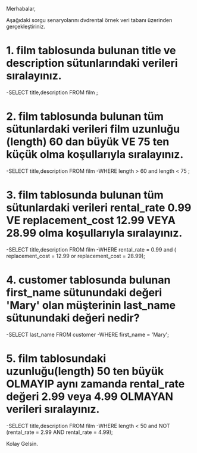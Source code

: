 Merhabalar,

Aşağıdaki sorgu senaryolarını dvdrental örnek veri tabanı üzerinden gerçekleştiriniz.

# 1.	film tablosunda bulunan title ve description sütunlarındaki verileri sıralayınız.

-SELECT title,description FROM film ;

# 2.	film tablosunda bulunan tüm sütunlardaki verileri film uzunluğu (length) 60 dan büyük VE 75 ten küçük olma koşullarıyla sıralayınız.

-SELECT title,description FROM film 
-WHERE length > 60 and length < 75 ;

# 3.	film tablosunda bulunan tüm sütunlardaki verileri rental_rate 0.99 VE replacement_cost 12.99 VEYA 28.99 olma koşullarıyla sıralayınız.

-SELECT title,description FROM film 
-WHERE rental_rate = 0.99 and ( replacement_cost = 12.99 or replacement_cost = 28.99);

# 4.	customer tablosunda bulunan first_name sütunundaki değeri 'Mary' olan müşterinin last_name sütunundaki değeri nedir?

-SELECT last_name FROM customer
-WHERE first_name = 'Mary';

# 5.	film tablosundaki uzunluğu(length) 50 ten büyük OLMAYIP aynı zamanda rental_rate değeri 2.99 veya 4.99 OLMAYAN verileri sıralayınız.

-SELECT title,description FROM film
-WHERE length < 50 and NOT (rental_rate = 2.99 AND rental_rate = 4.99);

Kolay Gelsin.
